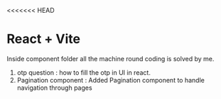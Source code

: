 <<<<<<< HEAD
# React + Vite
Inside component folder all the machine round coding is solved by me.
1) otp question : how to fill the otp in UI in react.
2)  Pagination component :  Added Pagination component to handle navigation through pages
